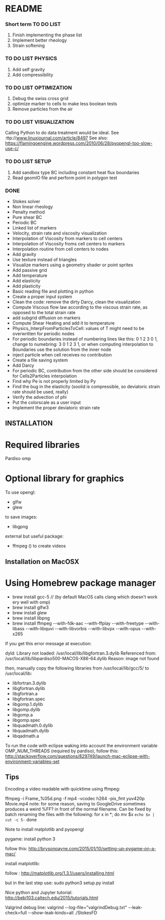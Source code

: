 # README #






### Short term TO DO LIST ###

1. Finish implementing the phase list
1. Implement better rheology
1. Strain softening

### TO DO LIST PHYSICS ###

1. Add self gravity
1. Add compressibility

### TO DO LIST OPTIMIZATION ###

1. Debug the swiss cross grid
1. optimize marker to cells to make less boolean tests
1. Remove particles from the air


### TO DO LIST VISUALIZATION ###
Calling Python to do data treatment would be ideal. See :ttp://www.linuxjournal.com/article/8497
See also:
https://flamingoengine.wordpress.com/2010/06/28/pyopengl-too-slow-use-c/

### TO DO LIST SETUP ###
1. Add sandbox type BC including constant heat flux boundaries
1. Read geomIO file and perform point in polygon test

### DONE ###

- Stokes solver
- Non linear rheology
- Penalty method
- Pure shear BC
- Periodic BC
- Linked list of markers
- Velocity, strain rate and viscosity visualization
- Interpolation of Viscosity from markers to cell centers
- Interpolation of Viscosity froms cell centers to markers
- Interpolation routine from cell centers to nodes
- Add gravity
- Use texture instead of triangles
- Visualize markers using a geometry shader or point sprites
- Add passive grid
- Add temperature
- Add elasticity
- Add plasticity
- Basic reading file and plotting in python
- Create a proper input system
- Clean the code: remove the dirty Darcy, clean the visualization
- Compute Viscous flow law according to the viscous strain rate, as opposed to the total strain rate
- add subgrid diffusion on markers
- Compute Shear Heating and add it to temperature
- Physics_InterpFromParticlesToCell: values of T might need to be overwritten for periodic nodes
- For periodic boundaries instead of numbering lines like this: 0 1 2 3 0 1, change to numebring: 3 0 1 2 3 1, or when computing interpolation to Boundaries use the solution from the inner node
- inject particle when cell receives no contribution
- Create a file saving system
- Add Darcy
- For periodic BC, contribution from the other side should be considered for Cells2Particles interpolation
- Find why Pe is not properly limited by Py
- Find the bug in the elasticity (soolid is compressible, so deviatoric strain rate should be used, really)
- Verify the advection of phi
- Put the colorscale as a user input
- Implement the proper deviatoric strain rate

## INSTALLATION

# Required libraries
Pardiso
omp

# Optional library for graphics

To use opengl:

- glfw
- glew

to save images:

- libgpng

external but useful package:

- ffmpeg () to create videos

## Installation on MacOSX

# Using Homebrew package manager
- brew install gcc-5 // (by default MacOS calls clang which doesn't work ery well with omp)
- brew install glfw3
- brew install glew
- brew install libpng
- brew install ffmpeg --with-fdk-aac --with-ffplay --with-freetype --with-libass --with-libquvi --with-libvorbis --with-libvpx --with-opus --with-x265


If you get this error message at execution:

dyld: Library not loaded: /usr/local/lib/libgfortran.3.dylib
  Referenced from: /usr/local/lib/libpardiso500-MACOS-X86-64.dylib
  Reason: image not found

then, manually copy the following libraries from /usr/local/lib/gcc/5/ to /usr/local/lib: 

- libfortran.3.dylib
- libgfortran.dylib
- libgfortran.a
- libgfortran.spec
- libgomp.1.dylib
- libgomp.dylib
- libgomp.a
- libgomp.spec
- libquadmath.0.dylib
- libquadmath.dylib
- libqadmath.a


To run the code with eclipse waking into account the environment variable OMP_NUM_THREADS (required by pardiso), follow this: http://stackoverflow.com/questions/829749/launch-mac-eclipse-with-environment-variables-set


## Tips

Encoding a video readable with quicktime using ffmpeg:

ffmpeg -i Frame_%05d.png -f mp4  -vcodec h264 -pix_fmt yuv420p  Movie.mp4
note: for some reason, saving to GoogleDrive sometimes produces a weird %FF? in front of the normal filename. Can be fixed by batch renaming the files with the following:
for x in *; do
    mv $x `echo $x | cut -c 5-`
done

Note to install matplotlib and pyopengl

pygame:
install python 3

follow this:
http://brysonpayne.com/2015/01/10/setting-up-pygame-on-a-mac/

install matplotlib: 

follow : http://matplotlib.org/1.3.1/users/installing.html

but in the last step use: sudo python3 setup.py install


Nice python and Jupyter tutorial:
http://bebi103.caltech.edu/2015/tutorials.html

Valgrind debug line:
valgrind --log-file="valgrindDebug.txt" --leak-check=full --show-leak-kinds=all ./StokesFD